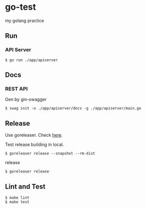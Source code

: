 # go-test
my golang practice


## Run

### API Server

    $ go run ./app/apiserver

## Docs

### REST API

Gen by gin-swagger

    $ swag init -o ./app/apiserver/docs -g ./app/apiserver/main.go


## Release

Use goreleaser. Check [here](https://goreleaser.com/quick-start/).

Test release building in local.

    $ goreleaser release --snapshot --rm-dist

release

    $ goreleaser release


## Lint and Test

    $ make lint
    $ make test

